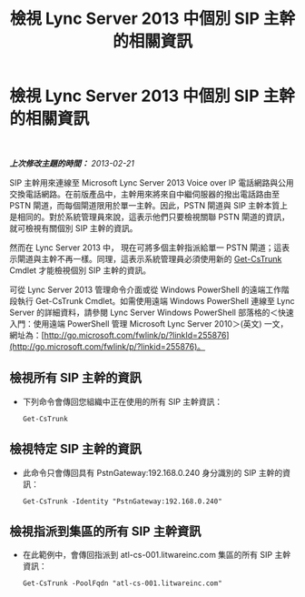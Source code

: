 ﻿---
title: 檢視 Lync Server 2013 中個別 SIP 主幹的相關資訊
TOCTitle: 檢視 Lync Server 2013 中個別 SIP 主幹的相關資訊
ms:assetid: adfacb74-7ea5-4c53-934e-ba7ec59879eb
ms:mtpsurl: https://technet.microsoft.com/zh-tw/library/JJ721847(v=OCS.15)
ms:contentKeyID: 49890258
ms.date: 08/10/2015
mtps_version: v=OCS.15
ms.translationtype: HT
---

# 檢視 Lync Server 2013 中個別 SIP 主幹的相關資訊

 

_**上次修改主題的時間：** 2013-02-21_

SIP 主幹用來連線至 Microsoft Lync Server 2013 Voice over IP 電話網路與公用交換電話網路。在前版產品中，主幹用來將來自中繼伺服器的撥出電話路由至 PSTN 閘道，而每個閘道限用於單一主幹。因此，PSTN 閘道與 SIP 主幹本質上是相同的。對於系統管理員來說，這表示他們只要檢視關聯 PSTN 閘道的資訊，就可檢視有關個別 SIP 主幹的資訊。

然而在 Lync Server 2013 中， 現在可將多個主幹指派給單一 PSTN 閘道；這表示閘道與主幹不再一樣。同理，這表示系統管理員必須使用新的 [Get-CsTrunk](https://docs.microsoft.com/en-us/powershell/module/skype/Get-CsTrunk) Cmdlet 才能檢視個別 SIP 主幹的資訊。

可從 Lync Server 2013 管理命令介面或從 Windows PowerShell 的遠端工作階段執行 Get-CsTrunk Cmdlet。如需使用遠端 Windows PowerShell 連線至 Lync Server 的詳細資料，請參閱 Lync Server Windows PowerShell 部落格的＜快速入門：使用遠端 PowerShell 管理 Microsoft Lync Server 2010＞(英文) 一文，網址為：[http://go.microsoft.com/fwlink/p/?linkId=255876](http://go.microsoft.com/fwlink/p/?linkid=255876)。

## 檢視所有 SIP 主幹的資訊

  - 下列命令會傳回您組織中正在使用的所有 SIP 主幹資訊：
    
        Get-CsTrunk

## 檢視特定 SIP 主幹的資訊

  - 此命令只會傳回具有 PstnGateway:192.168.0.240 身分識別的 SIP 主幹的資訊：
    
        Get-CsTrunk -Identity "PstnGateway:192.168.0.240"

## 檢視指派到集區的所有 SIP 主幹資訊

  - 在此範例中，會傳回指派到 atl-cs-001.litwareinc.com 集區的所有 SIP 主幹資訊：
    
        Get-CsTrunk -PoolFqdn "atl-cs-001.litwareinc.com"

